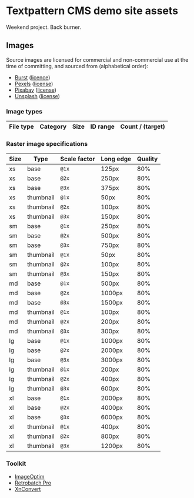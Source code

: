 # Textpattern CMS demo site assets

Weekend project. Back burner.

## Images

Source images are licensed for commercial and non-commercial use at the time of committing, and sourced from (alphabetical order):

* [Burst](https://burst.shopify.com) ([licence](https://burst.shopify.com/legal/terms))
* [Pexels](https://www.pexels.com) ([license](https://www.pexels.com/photo-license/))
* [Pixabay](https://pixabay.com) ([license](https://pixabay.com/service/terms/#license))
* [Unsplash](https://unsplash.com) ([license](https://unsplash.com/license))

### Image types

| File type | Category | Size | ID range | Count / (target) |
|---|---|---|---|---|



### Raster image specifications

| Size | Type | Scale factor | Long edge | Quality |
|---|---|---|---|---|
| xs | base | `@1x` | 125px | 80% |
| xs | base | `@2x` | 250px | 80% |
| xs | base | `@3x` | 375px | 80% |
| xs | thumbnail | `@1x` | 50px | 80% |
| xs | thumbnail | `@2x` | 100px | 80% |
| xs | thumbnail | `@3x` | 150px | 80% |
| sm | base | `@1x` | 250px | 80% |
| sm | base | `@2x` | 500px | 80% |
| sm | base | `@3x` | 750px | 80% |
| sm | thumbnail | `@1x` | 50px | 80% |
| sm | thumbnail | `@2x` | 100px | 80% |
| sm | thumbnail | `@3x` | 150px | 80% |
| md | base | `@1x` | 500px | 80% |
| md | base | `@2x` | 1000px | 80% |
| md | base | `@3x` | 1500px | 80% |
| md | thumbnail | `@1x` | 100px | 80% |
| md | thumbnail | `@2x` | 200px | 80% |
| md | thumbnail | `@3x` | 300px | 80% |
| lg | base | `@1x` | 1000px | 80% |
| lg | base | `@2x` | 2000px | 80% |
| lg | base | `@3x` | 3000px | 80% |
| lg | thumbnail | `@1x` | 200px | 80% |
| lg | thumbnail | `@2x` | 400px | 80% |
| lg | thumbnail | `@3x` | 600px | 80% |
| xl | base | `@1x` | 2000px | 80% |
| xl | base | `@2x` | 4000px | 80% |
| xl | base | `@3x` | 6000px | 80% |
| xl | thumbnail | `@1x` | 400px | 80% |
| xl | thumbnail | `@2x` | 800px | 80% |
| xl | thumbnail | `@3x` | 1200px | 80% |

### Toolkit

* [ImageOptim](https://imageoptim.com/)
* [Retrobatch Pro](https://flyingmeat.com/retrobatch/)
* [XnConvert](https://www.xnview.com/en/xnconvert/)
